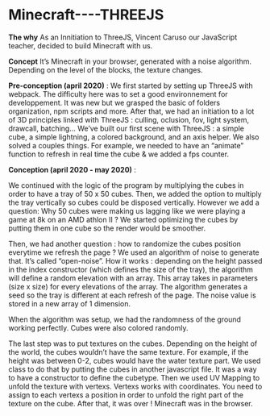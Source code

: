 # Minecraft----THREEJS
 
<b>The why</b>
As an Innitiation to ThreeJS, Vincent Caruso our JavaScript teacher, decided to build Minecraft with us. 

<b>Concept</b>
It’s Minecraft in your browser, generated with a noise algorithm. Depending on the level of the blocks, the texture changes.

<b>Pre-conception (april 2020)</b> :
We first started by setting up ThreeJS with webpack. The difficulty here was to set a good environnement for developpement. It was new but we grasped the basic of folders organization, npm scripts and more. After that, we had an initiation to a lot of 3D principles linked with ThreeJS : culling, oclusion, fov, light system, drawcall, batching... We’ve built our first scene with ThreeJS :  a simple cube, a simple lightning, a colored background, and an axis helper. We also solved a couples things. For example, we needed to have an “animate” function to refresh in real time the cube & we added a fps counter.

<b>Conception (april 2020 - may 2020)</b> : 

We continued with the logic of the program by multiplying the cubes in order to have a tray of 50 x 50 cubes. Then, we added the option to multiply the tray vertically so cubes could be disposed vertically. However we add a question: 
Why 50 cubes were making us lagging like we were playing a game at 8k on an AMD athlon II ?
We started optimizing the cubes by putting them in one cube so the render would be smoother.

Then, we had another question : how to randomize the cubes position everytime we refresh the page ? We used an algorithm of noise to generate that. It’s called “open-noise”. 
How it works : depending on the height passed in the index constructor (which defines the size of the tray), the algorithm will define a random elevation with an array. This array takes in parameters (size x size) for every elevations of the array. The algorithm generates a seed so the tray is different at each refresh of the page. The noise value is stored in a new array of 1 dimension. 

When the algorithm was setup, we had the randomness of the ground working perfectly. Cubes were also colored randomly.

The last step was to put textures on the cubes. Depending on the height of the world, the cubes wouldn’t have the same texture. For example, if the height was between 0-2, cubes would have the water texture part. We used class to do that by putting the cubes in another javascript file. It was a way to have a constructor to define the cubetype. Then we used UV Mapping to unfold the texture with vertexs. Vertexs works with coordinates. You need to assign to each vertexs a position in order to unfold the right part of the texture on the cube.
After that, it was over ! Minecraft was in the browser. 




